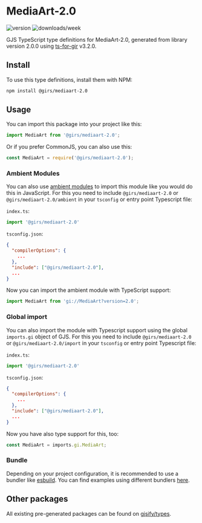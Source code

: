 
# MediaArt-2.0

![version](https://img.shields.io/npm/v/@girs/mediaart-2.0)
![downloads/week](https://img.shields.io/npm/dw/@girs/mediaart-2.0)


GJS TypeScript type definitions for MediaArt-2.0, generated from library version 2.0.0 using [ts-for-gir](https://github.com/gjsify/ts-for-gir) v3.2.0.


## Install

To use this type definitions, install them with NPM:
```bash
npm install @girs/mediaart-2.0
```

## Usage

You can import this package into your project like this:
```ts
import MediaArt from '@girs/mediaart-2.0';
```

Or if you prefer CommonJS, you can also use this:
```ts
const MediaArt = require('@girs/mediaart-2.0');
```

### Ambient Modules

You can also use [ambient modules](https://github.com/gjsify/ts-for-gir/tree/main/packages/cli#ambient-modules) to import this module like you would do this in JavaScript.
For this you need to include `@girs/mediaart-2.0` or `@girs/mediaart-2.0/ambient` in your `tsconfig` or entry point Typescript file:

`index.ts`:
```ts
import '@girs/mediaart-2.0'
```

`tsconfig.json`:
```json
{
  "compilerOptions": {
    ...
  },
  "include": ["@girs/mediaart-2.0"],
  ...
}
```

Now you can import the ambient module with TypeScript support: 

```ts
import MediaArt from 'gi://MediaArt?version=2.0';
```

### Global import

You can also import the module with Typescript support using the global `imports.gi` object of GJS.
For this you need to include `@girs/mediaart-2.0` or `@girs/mediaart-2.0/import` in your `tsconfig` or entry point Typescript file:

`index.ts`:
```ts
import '@girs/mediaart-2.0'
```

`tsconfig.json`:
```json
{
  "compilerOptions": {
    ...
  },
  "include": ["@girs/mediaart-2.0"],
  ...
}
```

Now you have also type support for this, too:

```ts
const MediaArt = imports.gi.MediaArt;
```

### Bundle

Depending on your project configuration, it is recommended to use a bundler like [esbuild](https://esbuild.github.io/). You can find examples using different bundlers [here](https://github.com/gjsify/ts-for-gir/tree/main/examples).

## Other packages

All existing pre-generated packages can be found on [gjsify/types](https://github.com/gjsify/types).

